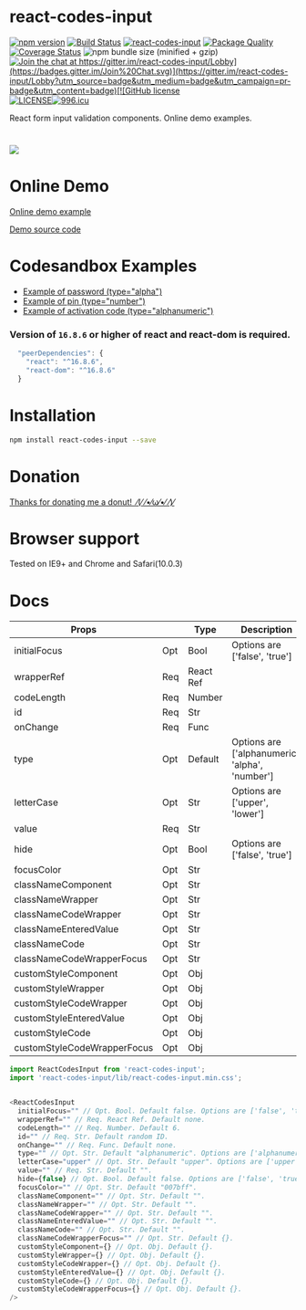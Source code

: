 # react-codes-input
[![npm version](https://badge.fury.io/js/react-codes-input.svg)](https://badge.fury.io/js/react-codes-input) [![Build Status](https://travis-ci.org/edwardfhsiao/react-codes-input.svg?branch=master)](https://travis-ci.org/edwardfhsiao/react-codes-input) [![react-codes-input](http://img.shields.io/npm/dm/react-codes-input.svg)](https://www.npmjs.com/package/react-codes-input) [![Package Quality](https://npm.packagequality.com/shield/react-codes-input.svg)](http://packagequality.com/#?package=react-codes-input) [![Coverage Status](https://coveralls.io/repos/github/edwardfhsiao/react-codes-input/badge.svg?branch=master)](https://coveralls.io/github/edwardfhsiao/react-codes-input?branch=master) ![npm bundle size (minified + gzip)](https://img.shields.io/bundlephobia/minzip/react-codes-input.svg) [![Join the chat at https://gitter.im/react-codes-input/Lobby](https://badges.gitter.im/Join%20Chat.svg)](https://gitter.im/react-codes-input/Lobby?utm_source=badge&utm_medium=badge&utm_campaign=pr-badge&utm_content=badge)[![GitHub license](https://img.shields.io/badge/license-MIT-blue.svg)](https://raw.githubusercontent.com/edwardfhsiao/react-codes-input/master/LICENSE)[![LICENSE](https://img.shields.io/badge/license-Anti%20996-blue.svg)](https://github.com/996icu/996.ICU/blob/master/LICENSE)[![996.icu](https://img.shields.io/badge/link-996.icu-red.svg)](https://996.icu)

React form input validation components. Online demo examples.
# <img src="https://raw.githubusercontent.com/edwardfhsiao/react-codes-input/master/react-codes-input.gif" />
# Online Demo
<a href="https://edwardfhsiao.github.io/react-codes-input/">Online demo example</a>

<a href="https://github.com/edwardfhsiao/react-codes-input/blob/gh-pages/example/index.js">Demo source code</a>

# Codesandbox Examples
* <a href="https://codesandbox.io/s/v3wq0llmo3">Example of password (type="alpha")</a>
* <a href="https://codesandbox.io/s/pjom8r78x7">Example of pin (type="number")</a>
* <a href="https://codesandbox.io/s/1r77ozkrk7">Example of activation code (type="alphanumeric")</a>

### Version of ```16.8.6``` or higher of react and react-dom is required.
```js
  "peerDependencies": {
    "react": "^16.8.6",
    "react-dom": "^16.8.6"
  }
```

# Installation
```sh
npm install react-codes-input --save
```
# Donation
<a href="https://www.paypal.me/XIAOMENGXIAO/0.99" target="_blank" alt="PayPal Donate">Thanks for donating me a donut!&nbsp;&nbsp;⁄(⁄ ⁄•⁄ω⁄•⁄ ⁄)⁄</a>

# Browser support
Tested on IE9+ and Chrome and Safari(10.0.3)

# Docs

|Props                        |       |Type         |Description                                    |Default          |
|---                          |---    |---          |---                                            |  ---            |
|initialFocus                 |  Opt  |  Bool       |Options are ['false', 'true']                  |  false          |
|wrapperRef                   |  Req  |  React Ref  |                                               |  none           |
|codeLength                   |  Req  |  Number     |                                               |  6              |
|id                           |  Req  |  Str        |                                               |  random ID      |
|onChange                     |  Req  |  Func       |                                               |  none           |
|type                         |  Opt  |  Default    |Options are ['alphanumeric', 'alpha', 'number']|  "alphanumeric" |
|letterCase                   |  Opt  |  Str        |Options are ['upper', 'lower']                 |  "upper"        |
|value                        |  Req  |  Str        |                                               |  ""             |
|hide                         |  Opt  |  Bool       |Options are ['false', 'true']                  |  false          |
|focusColor                   |  Opt  |  Str        |                                               |  "007bff"       |
|classNameComponent           |  Opt  |  Str        |                                               |  ""             |
|classNameWrapper             |  Opt  |  Str        |                                               |  ""             |
|classNameCodeWrapper         |  Opt  |  Str        |                                               |  ""             |
|classNameEnteredValue        |  Opt  |  Str        |                                               |  ""             |
|classNameCode                |  Opt  |  Str        |                                               |  ""             |
|classNameCodeWrapperFocus    |  Opt  |  Str        |                                               |  {}             |
|customStyleComponent         |  Opt  |  Obj        |                                               |  {}             |
|customStyleWrapper           |  Opt  |  Obj        |                                               |  {}             |
|customStyleCodeWrapper       |  Opt  |  Obj        |                                               |  {}             |
|customStyleEnteredValue      |  Opt  |  Obj        |                                               |  {}             |
|customStyleCode              |  Opt  |  Obj        |                                               |  {}             |
|customStyleCodeWrapperFocus  |  Opt  |  Obj        |                                               |  {}             |



```js
import ReactCodesInput from 'react-codes-input';
import 'react-codes-input/lib/react-codes-input.min.css';


<ReactCodesInput
  initialFocus="" // Opt. Bool. Default false. Options are ['false', 'true'].
  wrapperRef="" // Req. React Ref. Default none.
  codeLength="" // Req. Number. Default 6.
  id="" // Req. Str. Default random ID.
  onChange="" // Req. Func. Default none.
  type="" // Opt. Str. Default "alphanumeric". Options are ['alphanumeric', 'alpha', 'number'].
  letterCase="upper" // Opt. Str. Default "upper". Options are ['upper', 'lower'].
  value="" // Req. Str. Default "".
  hide={false} // Opt. Bool. Default false. Options are ['false', 'true'].
  focusColor="" // Opt. Str. Default "007bff".
  classNameComponent="" // Opt. Str. Default "".
  classNameWrapper="" // Opt. Str. Default "".
  classNameCodeWrapper="" // Opt. Str. Default "".
  classNameEnteredValue="" // Opt. Str. Default "".
  classNameCode="" // Opt. Str. Default "".
  classNameCodeWrapperFocus="" // Opt. Str. Default {}.
  customStyleComponent={} // Opt. Obj. Default {}.
  customStyleWrapper={} // Opt. Obj. Default {}.
  customStyleCodeWrapper={} // Opt. Obj. Default {}.
  customStyleEnteredValue={} // Opt. Obj. Default {}.
  customStyleCode={} // Opt. Obj. Default {}.
  customStyleCodeWrapperFocus={} // Opt. Obj. Default {}.
/>
```

